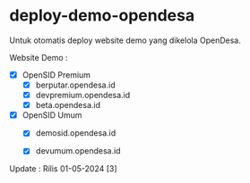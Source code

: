 # deploy-demo-opendesa
Untuk otomatis deploy website demo yang dikelola OpenDesa.

Website Demo : <br>
- [x] OpenSID Premium <br>
  - [x] berputar.opendesa.id <br>
  - [x] devpremium.opendesa.id <br>
  - [x] beta.opendesa.id <br>

- [x] OpenSID Umum <br>
  - [x] demosid.opendesa.id <br>
  - [x] devumum.opendesa.id <br>


Update : Rilis 01-05-2024 [3]
